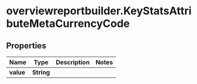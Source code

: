 # overviewreportbuilder.KeyStatsAttributeMetaCurrencyCode

## Properties

Name | Type | Description | Notes
------------ | ------------- | ------------- | -------------
**value** | **String** |  | 



